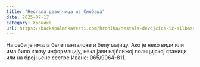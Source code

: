```yaml
---
title: "Нестала девојчица из Силбаша"
date: 2025-07-17
category: Хроника
url: https://backapalankavesti.com/hronika/nestala-devojcica-iz-silbasa/
---
```


На себи је имала беле панталоне и белу мајицу. Ако је неко види или има било какву информацију, нека јави најближој полицијској станици или на број њене сестре Иване: 065/9064-811.
